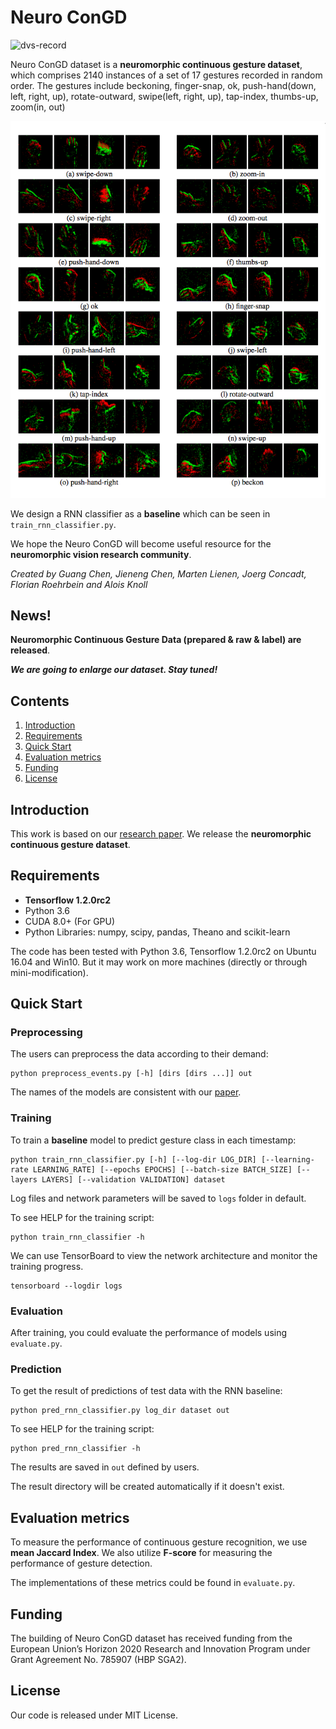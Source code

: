 #  Neuro ConGD

![dvs-record](doc\dvs-record.gif)

Neuro ConGD dataset is a __neuromorphic continuous gesture dataset__, which comprises 2140 instances of a set of 17 gestures recorded in random order. The gestures include beckoning, finger-snap, ok, push-hand(down, left, right, up), rotate-outward, swipe(left, right, up), tap-index, thumbs-up, zoom(in, out) 

![dataset_overview](doc\dataset_overview.png)

We design a RNN classifier as a __baseline__ which can be seen in `train_rnn_classifier.py`.

 We hope the Neuro ConGD will become useful resource for the __neuromorphic vision research community__.

_Created by Guang Chen, Jieneng Chen, Marten Lienen, Joerg Concadt, Florian Roehrbein and Alois Knoll_

## News!
__Neuromorphic Continuous Gesture Data (prepared & raw & label) are released__.

___We are going to enlarge our dataset. Stay tuned!___

## Contents
1. [Introduction](#introduction)
2. [Requirements](#requirements)
3. [Quick Start](#quick-start)
4. [Evaluation metrics](#evaluate)
5. [Funding](#funding)
6. [License](#license)

## Introduction
This work is based on our [research paper]().  We release the  __neuromorphic continuous gesture dataset__. 



## Requirements

* **Tensorflow 1.2.0rc2**
* Python 3.6
* CUDA 8.0+ (For GPU)
* Python Libraries: numpy, scipy, pandas, Theano and scikit-learn

The code has been tested with Python 3.6, Tensorflow 1.2.0rc2 on Ubuntu 16.04 and Win10. But it may work on more machines (directly or through mini-modification).

## Quick Start

### Preprocessing
The users can preprocess the data according to their demand:

    python preprocess_events.py [-h] [dirs [dirs ...]] out

The names of the models are consistent with our [paper](http://www.dbehavior.net/publications.html).



### Training
To train a __baseline__ model to predict gesture class in each timestamp:

    python train_rnn_classifier.py [-h] [--log-dir LOG_DIR] [--learning-rate LEARNING_RATE] [--epochs EPOCHS] [--batch-size BATCH_SIZE] [--layers LAYERS] [--validation VALIDATION] dataset

Log files and network parameters will be saved to `logs` folder in default.

To see HELP for the training script:

    python train_rnn_classifier -h

We can use TensorBoard to view the network architecture and monitor the training progress.

    tensorboard --logdir logs

### Evaluation    
After training, you could evaluate the performance of models using `evaluate.py`. 

### Prediction
To get the result of predictions of test data with the RNN baseline:

    python pred_rnn_classifier.py log_dir dataset out

To see HELP for the training script:

    python pred_rnn_classifier -h

The results are saved in `out`  defined by users.

The result directory will be created automatically if it doesn't exist.

## Evaluation metrics
To measure the performance of continuous gesture recognition, we use __mean Jaccard Index__. We also utilize __F-score__ for measuring the performance of gesture detection.

The implementations of these metrics could be found in `evaluate.py`.

## Funding
The building of Neuro ConGD dataset has received funding from the European Union’s Horizon 2020 Research and Innovation Program under Grant Agreement No. 785907 (HBP SGA2).


## License
Our code is released under MIT License. 